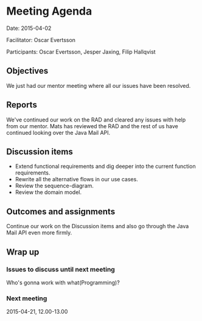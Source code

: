 # Meeting Agenda

  Date: 2015-04-02

  Facilitator: Oscar Evertsson

  Participants: Oscar Evertsson, Jesper Jaxing, Filip Hallqvist

## Objectives

We just had our mentor meeting where all our issues have been resolved.
    
## Reports

We've continued our work on the RAD and cleared any issues with help from our mentor. Mats has reviewed the RAD and the rest of us have continued looking over the Java Mail API.  

## Discussion items

- Extend functional requirements and dig deeper into the current function requirements.
- Rewrite all the alternative flows in our use cases.
- Review the sequence-diagram.
- Review the domain model.

## Outcomes and assignments 

Continue our work on the Discussion items and also go through the Java Mail API even more firmly.

## Wrap up

### Issues to discuss until next meeting

Who's gonna work with what(Programming)?

### Next meeting

2015-04-21, 12.00-13.00

  

